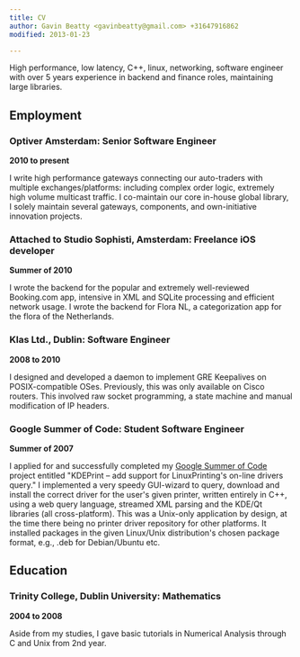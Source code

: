 ```yaml
---
title: CV
author: Gavin Beatty <gavinbeatty@gmail.com> +31647916862
modified: 2013-01-23

---
```


High performance, low latency, C++, linux, networking, software engineer with over 5 years
experience in backend and finance roles, maintaining large libraries.

## Employment

### Optiver Amsterdam: Senior Software Engineer

**2010 to present**

I write high performance gateways connecting our auto-traders with multiple
exchanges/platforms: including complex order logic, extremely high volume multicast
traffic. I co-maintain our core in-house global library, I solely maintain several
gateways, components, and own-initiative innovation projects.

### Attached to Studio Sophisti, Amsterdam: Freelance iOS developer

**Summer of 2010**

I wrote the backend for the popular and extremely well-reviewed Booking.com app, intensive
in XML and SQLite processing and efficient network usage. I wrote the backend for Flora
NL, a categorization app for the flora of the Netherlands.

### Klas Ltd., Dublin: Software Engineer

**2008 to 2010**

I designed and developed a daemon to implement GRE Keepalives on POSIX-compatible OSes.
Previously, this was only available on Cisco routers. This involved raw socket
programming, a state machine and manual modification of IP headers.

### Google Summer of Code: Student Software Engineer

**Summer of 2007**

I applied for and successfully completed my [Google Summer of
Code](http://code.google.com/soc/2007) project entitled "KDEPrint – add support for
LinuxPrinting's on-line drivers query." I implemented a very speedy GUI-wizard to query,
download and install the correct driver for the user's given printer, written entirely in
C++, using a web query language, streamed XML parsing and the KDE/Qt libraries (all
cross-platform). This was a Unix-only application by design, at the time there being no
printer driver repository for other platforms. It installed packages in the given
Linux/Unix distribution's chosen package format, e.g., .deb for Debian/Ubuntu etc.

## Education

### Trinity College, Dublin University: Mathematics

**2004 to 2008**

Aside from my studies, I gave basic tutorials in Numerical Analysis through C and Unix
from 2nd year.

<!-- vi: set et sw=2 ts=2 tw=90 -->
